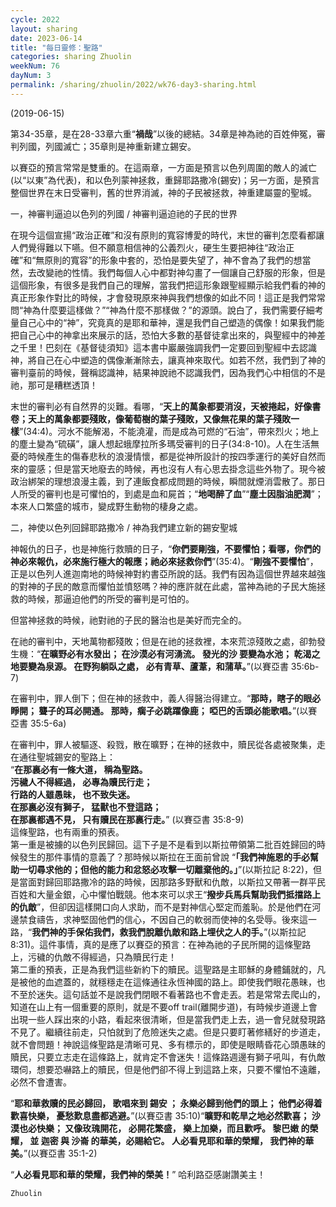 ```yaml
---
cycle: 2022
layout: sharing
date: 2023-06-14
title: "每日靈修：聖路"
categories: sharing Zhuolin
weekNum: 76
dayNum: 3
permalink: /sharing/zhuolin/2022/wk76-day3-sharing.html
--- 
```

(2019-06-15)

第34-35章，是在28-33章六重“**禍哉**”以後的總結。34章是神為祂的百姓伸冤，審判列國，列國滅亡；35章則是神重新建立錫安。  

以賽亞的預言常常是雙重的。在這兩章，一方面是預言以色列周圍的敵人的滅亡(以“以東”為代表)，和以色列蒙神拯救，重歸耶路撒冷(錫安)；另一方面，是預言整個世界在末日受審判，舊的世界消滅，神的子民被拯救，神重建屬靈的聖城。  

一，神審判逼迫以色列的列國 / 神審判逼迫祂的子民的世界  

在現今這個宣揚“政治正確”和沒有原則的寬容博愛的時代，末世的審判怎麼看都讓人們覺得難以下嚥。但不願意相信神的公義烈火，硬生生要把神往“政治正確”和“無原則的寬容”的形象中套的，恐怕是要失望了，神不會為了我們的想當然，去改變祂的性情。我們每個人心中都對神勾畫了一個讓自己舒服的形象，但是這個形象，有很多是我們自己的理解，當我們把這形象跟聖經顯示給我們看的神的真正形象作對比的時候，才會發現原來神與我們想像的如此不同！這正是我們常常問“神為什麼要這樣做？”“神為什麼不那樣做？”的源頭。說白了，我們需要仔細考量自己心中的“神”，究竟真的是耶和華神，還是我們自己塑造的偶像！如果我們能把自己心中的神拿出來展示的話，恐怕大多數的基督徒拿出來的，與聖經中的神差之千里！巴刻在《基督徒須知》這本書中巖嚴強調我們一定要回到聖經中去認識神，將自己在心中塑造的偶像漸漸除去，讓真神來取代。如若不然，我們到了神的審判臺前的時候，聲稱認識神，結果神說祂不認識我們，因為我們心中相信的不是祂，那可是糟糕透頂！  

末世的審判必有自然界的災難。看哪，“**天上的萬象都要消沒，天被捲起，好像書卷；天上的萬象都要殘敗，像葡萄樹的葉子殘敗，又像無花果的葉子殘敗一樣**”(34:4)。河水不能解渴，不能澆灌，而是成為可燃的“石油”，帶來烈火；地上的塵土變為“硫磺”，讓人想起蛾摩拉所多瑪受審判的日子(34:8-10)。人在生活無憂的時候產生的傷春悲秋的浪漫情懷，都是從神所設計的按四季運行的美好自然而來的靈感；但是當天地廢去的時候，再也沒有人有心思去掛念這些外物了。現今被政治綁架的理想浪漫主義，到了連飯食都成問題的時候，瞬間就煙消雲散了。那日人所受的審判也是可懼怕的，到處是血和屍首；“**地喝醉了血**”“**塵土因脂油肥潤**”；本來人口繁盛的城市，變成野生動物的棲身之處。  

二，神使以色列回歸耶路撒冷 / 神為我們建立新的錫安聖城  

神報仇的日子，也是神施行救贖的日子，“**你們要剛強，不要懼怕；看哪，你們的神必來報仇，必來施行極大的報應；祂必來拯救你們**”(35:4)。“**剛強不要懼怕**”，正是以色列人進迦南地的時候神對約書亞所說的話。我們有因為這個世界越來越強的對神的子民的敵意而懼怕並憤怒嗎？神的應許就在此處，當神為祂的子民大施拯救的時候，那逼迫他們的所受的審判是可怕的。  

但當神拯救的時候，祂對祂的子民的醫治也是美好而完全的。  

在祂的審判中，天地萬物都殘敗；但是在祂的拯救裡，本來荒涼殘敗之處，卻勃發生機：“**在曠野必有水發出； 在沙漠必有河湧流。 發光的沙 要變為水池； 乾渴之地要變為泉源。 在野狗躺臥之處， 必有青草、蘆葦，和蒲草。**”(以賽亞書 35:6b-7)  

在審判中，罪人倒下；但在神的拯救中，義人得醫治得建立。“**那時，瞎子的眼必睜開； 聾子的耳必開通。 那時，瘸子必跳躍像鹿； 啞巴的舌頭必能歌唱。**”(以賽亞書 35:5-6a)  

在審判中，罪人被驅逐、殺戮，散在曠野；在神的拯救中，贖民從各處被聚集，走在通往聖城錫安的聖路上：    
“**在那裏必有一條大道， 稱為聖路。    
污穢人不得經過， 必專為贖民行走；    
行路的人雖愚昧， 也不致失迷。    
在那裏必沒有獅子， 猛獸也不登這路；    
在那裏都遇不見， 只有贖民在那裏行走。**” (以賽亞書 35:8-9)    
這條聖路，也有兩重的預表。    
第一重是被擄的以色列民歸回。這下子是不是看到以斯拉帶領第二批百姓歸回的時候發生的那件事情的意義了？那時候以斯拉在王面前曾說 “**「我們神施恩的手必幫助一切尋求他的；但他的能力和忿怒必攻擊一切離棄他的。」**”(以斯拉記 8:22)，但是當面對歸回耶路撒冷的路的時候，因那路多野獸和仇敵，以斯拉又帶著一群平民百姓和大量金銀，心中懼怕戰競。他本來可以求王“**撥步兵馬兵幫助我們抵擋路上的仇敵**”，但卻因這樣開口向人求助，而不是對神信心堅定而羞恥。於是他們在河邊禁食禱告，求神堅固他們的信心，不因自己的軟弱而使神的名受辱。後來這一路，“**我們神的手保佑我們，救我們脫離仇敵和路上埋伏之人的手。**”(以斯拉記 8:31)。這件事情，真的是應了以賽亞的預言：在神為祂的子民所開的這條聖路上，污穢的仇敵不得經過，只為贖民行走！    
第二重的預表，正是為我們這些新約下的贖民。這聖路是主耶穌的身體鋪就的，凡是被他的血遮蓋的，就穩穩走在這條通往永恆神國的路上。即使我們眼花愚昧，也不至於迷失。這句話並不是說我們閉眼不看著路也不會走丟。若是常常去爬山的，知道在山上有一個重要的原則，就是不要off trail(離開步道)，有時候步道邊上會出現一些人踩出來的小路，看起來很清晰，但是當我們走上去，過一會兒就發現路不見了。繼續往前走，只怕就到了危險迷失之處。但是只要盯著修繕好的步道走，就不會問題！神說這條聖路是清晰可見、多有標示的，即使是眼睛昏花心頭愚昧的贖民，只要立志走在這條路上，就肯定不會迷失！這條路週邊有獅子吼叫，有仇敵環伺，想要恐嚇路上的贖民，但是他們卻不得上到這路上來，只要不懼怕不遠離，必然不會遭害。  

“**耶和華救贖的民必歸回， 歌唱來到 錫安 ； 永樂必歸到他們的頭上； 他們必得着歡喜快樂， 憂愁歎息盡都逃避。**”(以賽亞書 35:10)“**曠野和乾旱之地必然歡喜； 沙漠也必快樂； 又像玫瑰開花， 必開花繁盛， 樂上加樂，而且歡呼。 黎巴嫩 的榮耀， 並 迦密 與 沙崙 的華美，必賜給它。 人必看見耶和華的榮耀， 我們神的華美。**”(以賽亞書 35:1-2)  

“**人必看見耶和華的榮耀，我們神的榮美！**” 哈利路亞感謝讚美主！  

`Zhuolin`  
